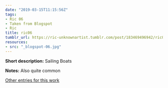```yaml
---
date: "2019-03-15T11:15:56Z"
tags:
- Ric 06
- Taken from Blogspot
- Ric
title: ric06
tumblr_url: https://ric-unknownartist.tumblr.com/post/183469496942/ric06
resources:
- src: "_blogspot-06.jpg"
---
```


**Short description:** Sailing Boats

**Notes:** Also quite common

[Other entries for this work](/tags/Ric-06)
